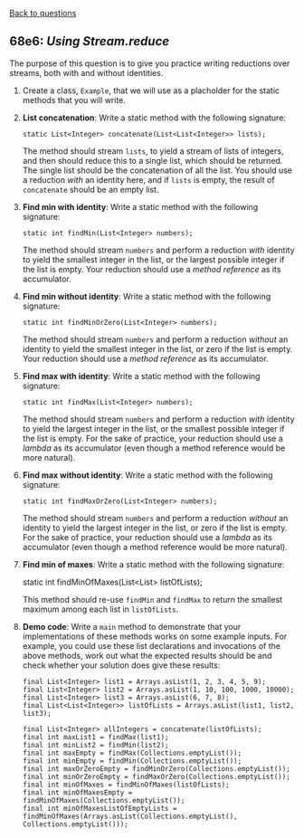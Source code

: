 [Back to questions](../README.md)

## 68e6: *Using Stream.reduce*

The purpose of this question is to give you practice writing reductions over streams, both with and without identities.

1. Create a class, `Example`, that we will use as a placholder for the static methods that you will write.

2. **List concatenation**: Write a static method with the following signature:

    ```
    static List<Integer> concatenate(List<List<Integer>> lists);
    ```

   The method should stream `lists`, to yield a stream of lists of integers, and then should reduce this to a single list, which should be returned.  The single list should be the concatenation of all the list.  You should use a reduction *with* an identity here, and if `lists` is empty, the result of `concatenate` should be an empty list.

3. **Find min with identity**: Write a static method with the following signature:

    ```
    static int findMin(List<Integer> numbers);
    ```

   The method should stream `numbers` and perform a reduction *with* identity to yield the smallest integer in the list, or the largest possible integer if the list is empty.  Your reduction should use a *method reference* as its accumulator.

4. **Find min without identity**: Write a static method with the following signature:

    ```
    static int findMinOrZero(List<Integer> numbers);
    ```

   The method should stream `numbers` and perform a reduction *without* an identity to yield the smallest integer in the list, or zero if the list is empty.  Your reduction should use a *method reference* as its accumulator.

5. **Find max with identity**: Write a static method with the following signature:

    ```
    static int findMax(List<Integer> numbers);
    ```

   The method should stream `numbers` and perform a reduction *with* identity to yield the largest integer in the list, or the smallest possible integer if the list is empty.  For the sake of practice, your reduction should use a *lambda* as its accumulator (even though a method reference would be more natural).

6. **Find max without identity**: Write a static method with the following signature:

   ```
   static int findMaxOrZero(List<Integer> numbers);
   ```

   The method should stream `numbers` and perform a reduction *without* an identity to yield the largest integer in the list, or zero if the list is empty.  For the sake of practice, your reduction should use a *lambda* as its accumulator (even though a method reference would be more natural).

7. **Find min of maxes**: Write a static method with the following signature:

    static int findMinOfMaxes(List<List<Integer>> listOfLists);

   This method should re-use `findMin` and `findMax` to return the smallest maximum among each list in `listOfLists`.

8. **Demo code**: Write a `main` method to demonstrate that your implementations of these methods works on some example inputs.  For example, you could use these list declarations and invocations of the above methods, work out what the expected results should be and check whether your solution does give these results:

    ```
    final List<Integer> list1 = Arrays.asList(1, 2, 3, 4, 5, 9);
    final List<Integer> list2 = Arrays.asList(1, 10, 100, 1000, 10000);
    final List<Integer> list3 = Arrays.asList(6, 7, 8);
    final List<List<Integer>> listOfLists = Arrays.asList(list1, list2, list3);

    final List<Integer> allIntegers = concatenate(listOfLists);
    final int maxList1 = findMax(list1);
    final int minList2 = findMin(list2);
    final int maxEmpty = findMax(Collections.emptyList());
    final int minEmpty = findMin(Collections.emptyList());
    final int maxOrZeroEmpty = findMinOrZero(Collections.emptyList());
    final int minOrZeroEmpty = findMaxOrZero(Collections.emptyList());
    final int minOfMaxes = findMinOfMaxes(listOfLists);
    final int minOfMaxesEmpty = findMinOfMaxes(Collections.emptyList());
    final int minOfMaxesListOfEmptyLists = findMinOfMaxes(Arrays.asList(Collections.emptyList(), Collections.emptyList()));
    ```
